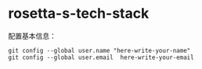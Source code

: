 # rosetta-s-tech-stack

配置基本信息：

    git config --global user.name "here-write-your-name"
    git config --global user.email  here-write-your-email
